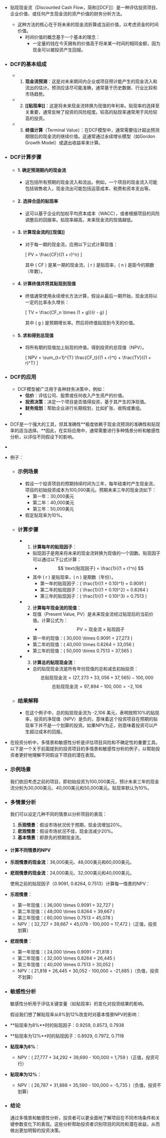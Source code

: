 - 贴现现金流（Discounted Cash Flow，简称[[DCF]]）是一种评估投资项目、企业价值、或任何产生现金流的资产价值的财务分析方法。
	- 这种方法的核心在于将未来的现金流折算成当前价值，以考虑资金的时间价值。
		- 时间价值的概念基于一个基本的理念：
			- 一定量的钱在今天拥有的价值高于将来某一时间的相同金额，因为现金可以被投资产生回报。
- ### DCF的基本组成
	- 1. **现金流预测**：这是对未来期间内企业或项目预计能产生的现金流入和流出的估计。预测应该尽可能准确，通常基于历史数据、行业比较和市场趋势。
	- 2. **[[贴现率]]**：这是将未来现金流转换为现值的年利率。贴现率的选择至关重要，通常反映了投资的风险程度。较高的贴现率通常用于风险较高的投资。
	- 3. **终值计算**（Terminal Value）：在DCF模型中，通常需要估计超出预测期限后的现金流的继续价值。这通常通过永续增长模型（如Gordon Growth Model）或退出收益率来计算。
- ### DCF计算步骤
	- #### 1. 确定预测期内的现金流
		- 这包括所有预期的现金流入和流出。例如，一个项目的现金流入可能包括销售收入，现金流出可能包括运营成本、税费和资本支出等。
	- #### 2. 选择合适的贴现率
		- 这可以基于企业的加权平均资本成本（WACC），或者根据项目的风险调整后的回报率。贴现率越高，未来现金流的现值越低。
	- #### 3. 计算现金流的[[现值]]
		- 对于每一期的现金流，应用以下公式计算现值：
		  
		  \[ PV = \frac{CF}{(1 + r)^n} \]
		  
		  其中 \( CF \) 是某一期的现金流，\( r \) 是贴现率，\( n \) 是距今的期数（年数）。
	- #### 4. 计算终值并将其贴现到现值
		- 终值通常使用永续增长方法计算，假设从最后一期开始，现金流将以一定的比率永久增长：
		  
		  \[ TV = \frac{CF_n \times (1 + g)}{r - g} \]
		  
		  其中 \( g \) 是预期增长率。然后将终值贴现到今天的价值。
	- #### 5. 求和得到总现值
		- 将所有期的现值加上贴现的终值，得到投资的总现值（NPV）。
		  
		  \[ NPV = \sum_{t=1}^{T} \frac{CF_t}{(1 + r)^t} + \frac{TV}{(1 + r)^T} \]
- ### DCF的应用
	- DCF模型被广泛用于各种财务决策中，例如：
		- **估价**：评估公司、股票或任何收入产生资产的价值。
		- **投资决策**：决定一个项目是否值得投资，基于其产生的净现值。
		- **财务规划**：帮助企业进行长期规划，比如扩张、收购或重组。
		-
- DCF是一个强大的工具，但其准确性**极度依赖于现金流预测的准确性和贴现率的适当选择。**因此，在实际应用中，通常需要进行多种情景分析和敏感性分析，以评估不同假设下的影响。
-
- 例子：
	- ### 示例场景
		- 假设一个投资项目的预期持续时间为三年，每年结束时产生现金流，项目的初始投资成本为100,000美元。预期未来三年的现金流如下：
			- 第一年：30,000美元
			- 第二年：40,000美元
			- 第三年：50,000美元
		- 假定贴现率为10%。
	- ### 计算步骤
		- 1. **计算每年的贴现因子**：
			- 贴现因子是用来将未来的现金流转换为现值的一个因数。贴现因子可以通过以下公式计算：
				- $$
				   \text{贴现因子} = \frac{1}{(1 + r)^n}
				   $$
			- 其中 \( r \) 是贴现率，\( n \) 是期数（年份）。
				- 第一年的贴现因子：\( \frac{1}{(1 + 0.10)^1} = 0.9091 \)
				- 第二年的贴现因子：\( \frac{1}{(1 + 0.10)^2} = 0.8264 \)
				- 第三年的贴现因子：\( \frac{1}{(1 + 0.10)^3} = 0.7513 \)
		- 2. **计算每年现金流的现值**：
			- 现值（Present Value, PV）是未来现金流经过贴现后的当前价值。计算公式为：
				- $$
				  \text{PV} = \text{现金流} \times \text{贴现因子}
				  $$
			- 第一年的现值：\( 30,000 \times 0.9091 = 27,273 \)
			- 第二年的现值：\( 40,000 \times 0.8264 = 33,056 \)
			- 第三年的现值：\( 50,000 \times 0.7513 = 37,565 \)
		- 3. **计算总的贴现现金流**：
			- 总的贴现现金流是所有年份现值的总和减去初始投资：
			  $$
			  \text{总贴现现金流} = (27,273 + 33,056 + 37,565) - 100,000
			  $$
			  $$
			  \text{总贴现现金流} = 97,894 - 100,000 = -2,106
			  $$
	- ### 结果解释
		- 在这个例子中，总的贴现现金流为 -2,106 美元，表明按照10%的贴现率，投资的净现值（NPV）是负的，意味着这个投资项目在预期的贴现率下并不是一个划算的投资。如果NPV为正，则意味着投资可以产生超过成本的回报。
- 在投资分析中，多情景和敏感性分析是评估项目风险和不确定性的重要工具。以下是一个关于前面提到的投资项目的多情景和敏感性分析的例子，以帮助投资者更好地理解不同假设下项目的潜在表现。
- ### 示例场景
  我们依旧考虑之前的项目，即初始投资为100,000美元，预计未来三年的现金流分别为30,000美元、40,000美元和50,000美元。贴现率默认为10%。
- ### 多情景分析
  我们可以设定几种不同的情景以分析项目的表现：
  
  1. **乐观情景**：假设市场状况优于预期，现金流增加20%。
  2. **悲观情景**：假设市场状况不佳，现金流减少20%。
  3. **基本情景**：即原先的预期现金流。
- #### 计算不同情景的NPV
- **乐观情景的现金流**：36,000美元、48,000美元和60,000美元。
- **悲观情景的现金流**：24,000美元、32,000美元和40,000美元。
  
  使用之前的贴现因子（0.9091, 0.8264, 0.7513）计算每一情景的NPV：
- **乐观情景**：
	- 第一年现值：\( 36,000 \times 0.9091 = 32,727 \)
	- 第二年现值：\( 48,000 \times 0.8264 = 39,667 \)
	- 第三年现值：\( 60,000 \times 0.7513 = 45,078 \)
	- NPV：\( 32,727 + 39,667 + 45,078 - 100,000 = 17,472 \)（正值，投资划算）
- **悲观情景**：
	- 第一年现值：\( 24,000 \times 0.9091 = 21,818 \)
	- 第二年现值：\( 32,000 \times 0.8264 = 26,445 \)
	- 第三年现值：\( 40,000 \times 0.7513 = 30,052 \)
	- NPV：\( 21,818 + 26,445 + 30,052 - 100,000 = -21,685 \)（负值，投资不划算）
- ### 敏感性分析
  敏感性分析用于评估关键变量（如贴现率）的变化对投资结果的影响。
  
  假设我们想了解贴现率从8%到12%改变时对基本情景NPV的影响：
- **贴现率为8%**时的贴现因子：0.9259, 0.8573, 0.7938
- **贴现率为12%**时的贴现因子：0.8929, 0.7972, 0.7118
- **贴现率为8%**：
	- NPV：\( 27,777 + 34,292 + 39,690 - 100,000 = 1,759 \)（正值，投资可行）
- **贴现率为12%**：
	- NPV：\( 26,787 + 31,888 + 35,590 - 100,000 = -5,735 \)（负值，投资不划算）
- ### 结论
  通过多情景和敏感性分析，投资者可以更全面地了解项目在不同市场条件和关键参数变化下的表现。这些分析帮助投资者识别项目的风险和潜在收益，从而做出更加明智的投资决策。